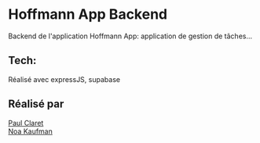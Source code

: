  # Hoffmann App Backend

  Backend de l'application Hoffmann App: application de gestion de tâches...

  ## Tech:

  Réalisé avec expressJS, supabase


  ## Réalisé par

  [Paul Claret](https://github.com/paulclrt/) <br>
  [Noa Kaufman](https://github.com/noakau/)
